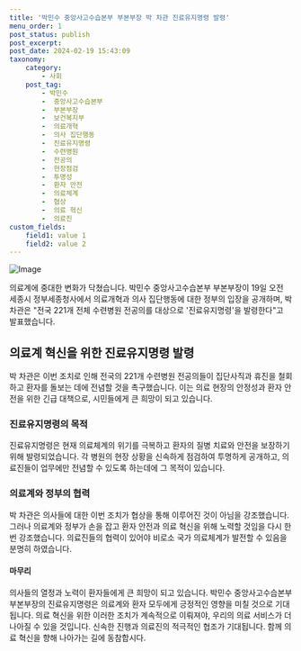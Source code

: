```yaml
---
title: '박민수 중앙사고수습본부 부본부장 박 차관 진료유지명령 발령'
menu_order: 1
post_status: publish
post_excerpt: 
post_date: 2024-02-19 15:43:09
taxonomy:
    category:
        - 사회
    post_tag:
        - 박민수
        -  중앙사고수습본부
        -  부본부장
        -  보건복지부
        -  의료개혁
        -  의사 집단행동
        -  진료유지명령
        -  수련병원
        -  전공의
        -  현장점검
        -  투명성
        -  환자 안전
        -  의료체계
        -  협상
        -  의료 혁신
        -  의료진
custom_fields:
    field1: value 1
    field2: value 2
---
```


![Image](https://imgnews.pstatic.net/image/015/2024/02/19/0004949992_001_20240219112003432.jpg?type=w647)

의료계에 중대한 변화가 닥쳤습니다. 박민수 중앙사고수습본부 부본부장이 19일 오전 세종시 정부세종청사에서 의료개혁과 의사 집단행동에 대한 정부의 입장을 공개하며, 박 차관은 "전국 221개 전체 수련병원 전공의를 대상으로 '진료유지명령'을 발령한다"고 발표했습니다.
## 의료계 혁신을 위한 진료유지명령 발령
박 차관은 이번 조치로 인해 전국의 221개 수련병원 전공의들이 집단사직과 휴진을 철회하고 환자를 돌보는 데에 전념할 것을 촉구했습니다. 이는 의료 현장의 안정성과 환자 안전을 위한 긴급 대책으로, 시민들에게 큰 희망이 되고 있습니다.
### 진료유지명령의 목적
진료유지명령은 현재 의료체계의 위기를 극복하고 환자의 질병 치료와 안전을 보장하기 위해 발령되었습니다. 각 병원의 현장 상황을 신속하게 점검하여 투명하게 공개하고, 의료진들이 업무에만 전념할 수 있도록 하는데에 그 목적이 있습니다.
### 의료계와 정부의 협력
박 차관은 의사들에 대한 이번 조치가 협상을 통해 이루어진 것이 아님을 강조했습니다. 그러나 의료계와 정부가 손을 잡고 환자 안전과 의료 혁신을 위해 노력할 것임을 다시 한 번 강조했습니다. 의료진들의 협력이 있어야 비로소 국가 의료체계가 발전할 수 있음을 분명히 하였습니다.
#### 마무리
의사들의 열정과 노력이 환자들에게 큰 희망이 되고 있습니다. 박민수 중앙사고수습본부 부본부장의 진료유지명령은 의료계와 환자 모두에게 긍정적인 영향을 미칠 것으로 기대됩니다. 의료 혁신을 위한 이러한 조치가 계속적으로 이뤄져야, 우리의 의료 서비스가 더 나아질 수 있을 것입니다. 신속한 진행과 의료진의 적극적인 협조가 기대됩니다. 함께 의료 혁신을 향해 나아가는 길에 동참합시다.
